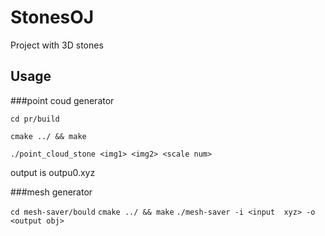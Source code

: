 # StonesOJ
Project with 3D stones

## Usage

###point coud generator

```cd pr/build ```

```cmake ../ && make```

```./point_cloud_stone <img1> <img2> <scale num>```


output is outpu0.xyz

###mesh generator

```cd mesh-saver/bould```
```cmake ../ && make```
```./mesh-saver -i <input  xyz> -o <output obj>```
